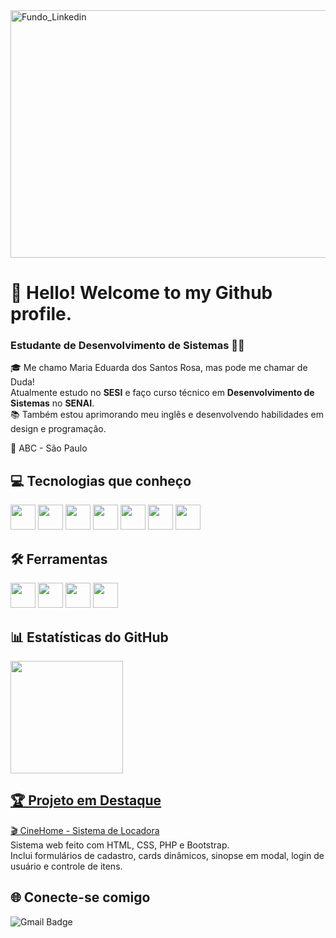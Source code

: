 <img width="1584" height="396" alt="Fundo_Linkedin" src="https://github.com/user-attachments/assets/c024c962-0c0d-4ed8-b0c0-36973d2d7713" />

# 👋 Hello! Welcome to my Github profile.
### Estudante de Desenvolvimento de Sistemas 👩‍💻
🎓 Me chamo Maria Eduarda dos Santos Rosa, mas pode me chamar de Duda!  
Atualmente estudo no **SESI** e faço curso técnico em **Desenvolvimento de Sistemas** no **SENAI**.  
📚 Também estou aprimorando meu inglês e desenvolvendo habilidades em design e programação. 

📍 ABC - São Paulo  


  ## 💻 Tecnologias que conheço

  <img src="https://cdn.jsdelivr.net/gh/devicons/devicon@latest/icons/html5/html5-original.svg" width="40" height="40" /> <img src="https://cdn.jsdelivr.net/gh/devicons/devicon@latest/icons/css3/css3-original.svg" width="40" height="40" />
  <img src="https://cdn.jsdelivr.net/gh/devicons/devicon@latest/icons/mysql/mysql-original.svg" width="40" height="40" />
  <img src="https://cdn.jsdelivr.net/gh/devicons/devicon@latest/icons/php/php-original.svg" width="40" height="40" />
  <img src="https://cdn.jsdelivr.net/gh/devicons/devicon@latest/icons/bootstrap/bootstrap-original.svg"  width="40" height="40"  />
  <img src="https://cdn.jsdelivr.net/gh/devicons/devicon@latest/icons/javascript/javascript-original.svg" width="40" height="40" />
  <img src="https://cdn.jsdelivr.net/gh/devicons/devicon@latest/icons/git/git-original.svg" width="40" height="40" />

  ## 🛠️ Ferramentas 

  <img src="https://cdn.jsdelivr.net/gh/devicons/devicon@latest/icons/vscode/vscode-original.svg" width="40" height="40" /> <img src="https://cdn.jsdelivr.net/gh/devicons/devicon@latest/icons/figma/figma-original.svg" width="40" height="40" />
  <img src="https://cdn.jsdelivr.net/gh/devicons/devicon@latest/icons/github/github-original.svg" width="40" height="40" />
  <img src="https://cdn.jsdelivr.net/gh/devicons/devicon@latest/icons/canva/canva-original.svg" width="40" height="40" />

  ## 📊 Estatísticas do GitHub
   <div>
    <a href="https://github.com/seu-usuário-aqui">
    <img loading="lazy" height="180em" src="https://github-readme-stats.vercel.app/api/top-langs/?username=YasBorba&layout=compact&langs_count=7&theme=dracula"/>
   </div>

   ## 🏆 Projeto em Destaque

  [🎬 CineHome - Sistema de Locadora](https://github.com/Duda-Santosr/CineHome)  
  Sistema web feito com HTML, CSS, PHP e Bootstrap.  
  Inclui formulários de cadastro, cards dinâmicos, sinopse em modal, login de usuário e controle de itens.

## 🌐 Conecte-se comigo

![Gmail Badge](https://img.shields.io/badge/-madusantosrosa101@gmail.com-red?style=flat&logo=Gmail&logoColor=white)





  
